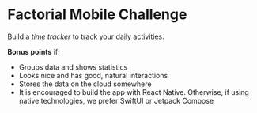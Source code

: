 # Factorial Mobile Challenge

Build a *time tracker* to track your daily activities.

**Bonus points** if:

* Groups data and shows statistics
* Looks nice and has good, natural interactions
* Stores the data on the cloud somewhere
* It is encouraged to build the app with React Native. Otherwise, if using native technologies, we
  prefer SwiftUI or Jetpack Compose